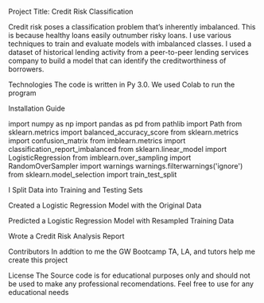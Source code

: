 Project Title: Credit Risk Classification

Credit risk poses a classification problem that’s inherently imbalanced. This is because healthy loans easily outnumber risky loans. I use various techniques to train and evaluate models with imbalanced classes. I used a dataset of historical lending activity from a peer-to-peer lending services company to build a model that can identify the creditworthiness of borrowers.

Technologies The code is written in Py 3.0. We used Colab to run the program

Installation Guide

import numpy as np
import pandas as pd
from pathlib import Path
from sklearn.metrics import balanced_accuracy_score
from sklearn.metrics import confusion_matrix
from imblearn.metrics import classification_report_imbalanced
from sklearn.linear_model import LogisticRegression
from imblearn.over_sampling import RandomOverSampler
import warnings
warnings.filterwarnings('ignore')
from sklearn.model_selection import train_test_split

I Split Data into Training and Testing Sets

Created a Logistic Regression Model with the Original Data

Predicted a Logistic Regression Model with Resampled Training Data

Wrote a Credit Risk Analysis Report

 Contributors In addtion to me the GW Bootcamp TA, LA, and tutors help me create this project

License The Source code is for educational purposes only and should not be used to make any professional recomendations. Feel free to use for any educational needs